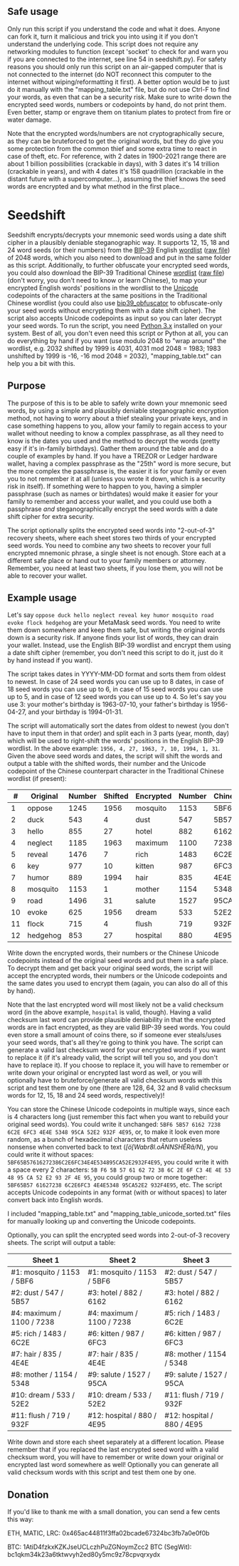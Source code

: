 ## Safe usage
Only run this script if you understand the code and what it does. Anyone can fork it, turn it malicious and trick you into using it if you don't understand the underlying code. This script does not require any networking modules to function (except 'socket' to check for and warn you if you are connected to the internet, see line 54 in seedshift.py). For safety reasons you should only run this script on an air-gapped computer that is not connected to the internet (do NOT reconnect this computer to the internet without wiping/reformatting it first). A better option would be to just do it manually with the "mapping_table.txt" file, but do not use Ctrl-F to find your words, as even that can be a security risk. Make sure to write down the encrypted seed words, numbers or codepoints by hand, do not print them. Even better, stamp or engrave them on titanium plates to protect from fire or water damage. 

Note that the encrypted words/numbers are not cryptographically secure, as they can be bruteforced to get the original words, but they do give you some protection from the common thief and some extra time to react in case of theft, etc. For reference, with 2 dates in 1900-2021 range there are about 1 billion possibilities (crackable in days), with 3 dates it's 14 trillion (crackable in years), and with 4 dates it's 158 quadrillion (crackable in the distant future with a supercomputer...), assuming the thief knows the seed words are encrypted and by what method in the first place...

# Seedshift
Seedshift encrypts/decrypts your mnemonic seed words using a date shift cipher in a plausibly deniable steganographic way. It supports 12, 15, 18 and 24 word seeds (or their numbers) from the [BIP-39](https://github.com/bitcoin/bips/blob/master/bip-0039.mediawiki) English [wordlist](https://github.com/bitcoin/bips/blob/master/bip-0039/english.txt) ([raw file](https://raw.githubusercontent.com/bitcoin/bips/master/bip-0039/english.txt)) of 2048 words, which you also need to download and put in the same folder as this script. Additionally, to further obfuscate your encrypted seed words, you could also download the BIP-39 Traditional Chinese [wordlist](https://github.com/bitcoin/bips/blob/master/bip-0039/chinese_traditional.txt) ([raw file](https://raw.githubusercontent.com/bitcoin/bips/master/bip-0039/chinese_traditional.txt)) (don't worry, you don't need to know or learn Chinese), to map your encrypted English words' positions in the wordlist to the [Unicode](https://en.wikipedia.org/wiki/Unicode) codepoints of the characters at the same positions in the Traditional Chinese wordlist (you could also use [bip39_obfuscator](https://github.com/mifunetoshiro/bip39_obfuscator) to obfuscate-only your seed words without encrypting them with a date shift cipher). The script also accepts Unicode codepoints as input so you can later decrypt your seed words. To run the script, you need [Python 3.x](https://www.python.org/downloads/) installed on your system. Best of all, you don't even need this script or Python at all, you can do everything by hand if you want (use modulo 2048 to "wrap around" the wordlist, e.g. 2032 shifted by 1999 is 4031, 4031 mod 2048 = 1983; 1983 unshifted by 1999 is -16, -16 mod 2048 = 2032), "mapping_table.txt" can help you a bit with this.

## Purpose
The purpose of this is to be able to safely write down your mnemonic seed words, by using a simple and plausibly deniable steganographic encryption method, not having to worry about a thief stealing your private keys, and in case something happens to you, allow your family to regain access to your wallet without needing to know a complex passphrase, as all they need to know is the dates you used and the method to decrypt the words (pretty easy if it's in-family birthdays). Gather them around the table and do a couple of examples by hand. If you have a TREZOR or Ledger hardware wallet, having a complex passphrase as the "25th" word is more secure, but the more complex the passphrase is, the easier it is for your family or even you to not remember it at all (unless you wrote it down, which is a security risk in itself). If something were to happen to you, having a simpler passphrase (such as names or birthdates) would make it easier for your family to remember and access your wallet, and you could use both a passphrase *and* steganographically encrypt the seed words with a date shift cipher for extra security.

The script optionally splits the encrypted seed words into "2-out-of-3" recovery sheets, where each sheet stores two thirds of your encrypted seed words. You need to combine any two sheets to recover your full encrypted mnemonic phrase, a single sheet is not enough. Store each at a different safe place or hand out to your family members or attorney. Remember, you need at least two sheets, if you lose them, you will not be able to recover your wallet.

## Example usage
Let's say `oppose duck hello neglect reveal key humor mosquito road evoke flock hedgehog` are your MetaMask seed words. You need to write them down somewhere and keep them safe, but writing the original words down is a security risk. If anyone finds your list of words, they can drain your wallet. Instead, use the English BIP-39 wordlist and encrypt them using a date shift cipher (remember, you don't need this script to do it, just do it by hand instead if you want).

The script takes dates in YYYY-MM-DD format and sorts them from oldest to newest. In case of 24 seed words you can use up to 8 dates, in case of 18 seed words you can use up to 6, in case of 15 seed words you can use up to 5, and in case of 12 seed words you can use up to 4. So let's say you use 3: your mother's birthday is 1963-07-10, your father's birthday is 1956-04-27, and your birthday is 1994-01-31.

The script will automatically sort the dates from oldest to newest (you don't have to input them in that order) and split each in 3 parts (year, month, day) which will be used to right-shift the words' positions in the English BIP-39 wordlist. In the above example:
`1956, 4, 27, 1963, 7, 10, 1994, 1, 31`.
Given the above seed words and dates, the script will shift the words and output a table with the shifted words, their number and the Unicode codepoint of the Chinese counterpart character in the Traditional Chinese wordlist (if present):

| #  | Original | Number | Shifted | Encrypted | Number | Chinese |
|----|----------|--------|---------|-----------|--------|---------|
| 1  | oppose   | 1245   | 1956    | mosquito  | 1153   | 5BF6    |
| 2  | duck     | 543    | 4       | dust      | 547    | 5B57    |
| 3  | hello    | 855    | 27      | hotel     | 882    | 6162    |
| 4  | neglect  | 1185   | 1963    | maximum   | 1100   | 7238    |
| 5  | reveal   | 1476   | 7       | rich      | 1483   | 6C2E    |
| 6  | key      | 977    | 10      | kitten    | 987    | 6FC3    |
| 7  | humor    | 889    | 1994    | hair      | 835    | 4E4E    |
| 8  | mosquito | 1153   | 1       | mother    | 1154   | 5348    |
| 9  | road     | 1496   | 31      | salute    | 1527   | 95CA    |
| 10 | evoke    | 625    | 1956    | dream     | 533    | 52E2    |
| 11 | flock    | 715    | 4       | flush     | 719    | 932F    |
| 12 | hedgehog | 853    | 27      | hospital  | 880    | 4E95    |

Write down the encrypted words, their numbers or the Chinese Unicode codepoints instead of the original seed words and put them in a safe place. To decrypt them and get back your original seed words, the script will accept the encrypted words, their numbers or the Unicode codepoints and the same dates you used to encrypt them (again, you can also do all of this by hand).

Note that the last encrypted word will most likely not be a valid checksum word (in the above example, `hospital` is valid, though). Having a valid checksum last word can provide plausible deniability in that the encrypted words are in fact encrypted, as they are valid BIP-39 seed words. You could even store a small amount of coins there, so if someone ever steals/uses your seed words, that's all they're going to think you have. The script can generate a valid last checksum word for your encrypted words if you want to replace it (if it's already valid, the script will tell you so, and you don't have to replace it). If you choose to replace it, you will have to remember or write down your original or encrypted last word as well, or you will optionally have to bruteforce/generate all valid checksum words with this script and test them one by one (there are 128, 64, 32 and 8 valid checksum words for 12, 15, 18 and 24 seed words, respectively)!

You can store the Chinese Unicode codepoints in multiple ways, since each is 4 characters long (just remember this fact when you want to rebuild your original seed words). You could write it unchanged: `5BF6 5B57 6162 7238 6C2E 6FC3 4E4E 5348 95CA 52E2 932F 4E95`, or, to make it look even more random, as a bunch of hexadecimal characters that return useless nonsense when converted back to text (*[ö[Wabr8l.oÃNNSHÊRâ/N*), you could write it without spaces: `5BF65B57616272386C2E6FC34E4E534895CA52E2932F4E95`, you could write it with a space every 2 characters: `5B F6 5B 57 61 62 72 38 6C 2E 6F C3 4E 4E 53 48 95 CA 52 E2 93 2F 4E 95`, you could group two or more together: `5BF65B57 61627238 6C2E6FC3 4E4E5348 95CA52E2 932F4E95`, etc. The script accepts Unicode codepoints in any format (with or without spaces) to later convert back into English words.

I included "mapping_table.txt" and "mapping_table_unicode_sorted.txt" files for manually looking up and converting the Unicode codepoints.

Optionally, you can split the encrypted seed words into 2-out-of-3 recovery sheets. The script will output a table:

| Sheet 1                    | Sheet 2                    | Sheet 3                    |
|----------------------------|----------------------------|----------------------------|
| #1: mosquito / 1153 / 5BF6 | #1: mosquito / 1153 / 5BF6 | #2: dust / 547 / 5B57      |
| #2: dust / 547 / 5B57      | #3: hotel / 882 / 6162     | #3: hotel / 882 / 6162     |
| #4: maximum / 1100 / 7238  | #4: maximum / 1100 / 7238  | #5: rich / 1483 / 6C2E     |
| #5: rich / 1483 / 6C2E     | #6: kitten / 987 / 6FC3    | #6: kitten / 987 / 6FC3    |
| #7: hair / 835 / 4E4E      | #7: hair / 835 / 4E4E      | #8: mother / 1154 / 5348   |
| #8: mother / 1154 / 5348   | #9: salute / 1527 / 95CA   | #9: salute / 1527 / 95CA   |
| #10: dream / 533 / 52E2    | #10: dream / 533 / 52E2    | #11: flush / 719 / 932F    |
| #11: flush / 719 / 932F    | #12: hospital / 880 / 4E95 | #12: hospital / 880 / 4E95 |


Write down and store each sheet separately at a different location. Please remember that if you replaced the last encrypted seed word with a valid checksum word, you will have to remember or write down your original or encrypted last word somewhere as well! Optionally you can generate all valid checksum words with this script and test them one by one.

## Donation
If you'd like to thank me with a small donation, you can send a few cents this way:

ETH, MATIC, LRC: 0x465ac44811f3ffa02bcade67324bc3fb7a0e0f0b

BTC: 1AtiD4fzkxKZKJseUCLczhPuZGNoymZcc2
BTC (SegWit): bc1qkm34k23a6tktwvyh2ed80y5mc9z78cpvqrxydx
